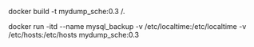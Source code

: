 docker build -t  mydump_sche:0.3 /.

docker run -itd --name mysql_backup -v /etc/localtime:/etc/localtime -v /etc/hosts:/etc/hosts mydump_sche:0.3